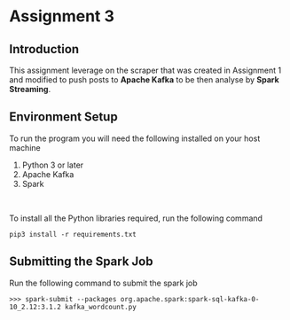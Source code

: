 # Assignment 3

## Introduction

This assignment leverage on the scraper that was created in Assignment 1 and modified to push posts to __Apache Kafka__ to be then analyse by __Spark Streaming__.


## Environment Setup

To run the program you will need the following installed on your host machine

1) Python 3 or later
2) Apache Kafka
3) Spark

<br>

To install all the Python libraries required, run the following command
```
pip3 install -r requirements.txt
```

## Submitting the Spark Job

Run the following command to submit the spark job

```
>>> spark-submit --packages org.apache.spark:spark-sql-kafka-0-10_2.12:3.1.2 kafka_wordcount.py
```
